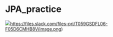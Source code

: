# JPA_practice


![](https://files.slack.com/files-pri/T059GSDFL06-F05D6CMHB8V/image.png)https://files.slack.com/files-pri/T059GSDFL06-F05D6CMHB8V/image.png)
